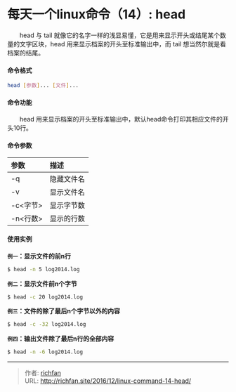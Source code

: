 # 每天一个linux命令（14）: head

　　head 与 tail 就像它的名字一样的浅显易懂，它是用来显示开头或结尾某个数量的文字区块，head 用来显示档案的开头至标准输出中，而 tail 想当然尔就是看档案的结尾。
<!--more -->
#### 命令格式
```bash
head [参数]... [文件]...  
```
#### 命令功能
　　head 用来显示档案的开头至标准输出中，默认head命令打印其相应文件的开头10行。
#### 命令参数
| 参数 | 描述     |
| :------------- | :------------- |
| -q |隐藏文件名 |
| -v | 显示文件名 |
| -c<字节> | 显示字节数 |
| -n<行数> | 显示的行数 |
#### 使用实例
**`例一`：显示文件的前n行**
```bash
$ head -n 5 log2014.log
```
**`例二`：显示文件前n个字节**
```bash
$ head -c 20 log2014.log
```
**`例三`：文件的除了最后n个字节以外的内容**
```bash
$ head -c -32 log2014.log
```
**`例四`：输出文件除了最后n行的全部内容**
```bash
$ head -n -6 log2014.log
```


---

> 作者: [richfan](https://richfan.site/)  
> URL: http://richfan.site/2016/12/linux-command-14-head/  

